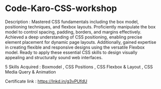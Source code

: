 # Code-Karo-CSS-workshop
Description : Mastered CSS fundamentals including the box model, positioning techniques, and flexbox layouts. Proficiently manipulate the box model to control spacing, padding, borders, and margins effectively. Achieved a deep understanding of CSS positioning, enabling precise element placement for dynamic page layouts. Additionally, gained expertise in creating flexible and responsive designs using the versatile Flexbox model. Ready to apply these essential CSS skills to design visually appealing and structurally sound web interfaces.

5 Skills Acquired : Boxmodel , CSS Positions , CSS Flexbox & Layout , CSS Media Query & Animation


Certificate link : https://lnkd.in/g3vPUfdU
